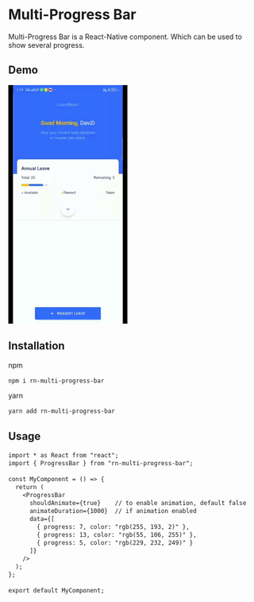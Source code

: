 # Multi-Progress Bar

Multi-Progress Bar is a React-Native component. Which can be used to show several progress.

## Demo

![alt text](./example/files/example.gif)

## Installation

npm

```bash
npm i rn-multi-progress-bar
```

yarn

```bash
yarn add rn-multi-progress-bar
```

## Usage

```
import * as React from "react";
import { ProgressBar } from "rn-multi-progress-bar";

const MyComponent = () => {
  return (
    <ProgressBar
      shouldAnimate={true}    // to enable animation, default false
      animateDuration={1000}  // if animation enabled
      data={[
        { progress: 7, color: "rgb(255, 193, 2)" },
        { progress: 13, color: "rgb(55, 106, 255)" },
        { progress: 5, color: "rgb(229, 232, 249)" }
      ]}
    />
  );
};

export default MyComponent;
```
